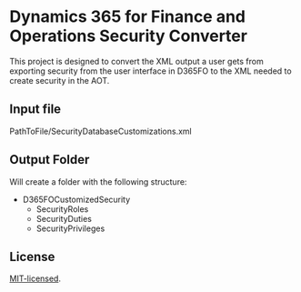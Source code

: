 # Dynamics 365 for Finance and Operations Security Converter

This project is designed to convert the XML output a user gets from exporting security from the user interface in D365FO to the XML needed to create security in the AOT.

## Input file
PathToFile/SecurityDatabaseCustomizations.xml

## Output Folder
Will create a folder with the following structure:
- D365FOCustomizedSecurity
    - SecurityRoles
	- SecurityDuties
	- SecurityPrivileges

## License
<a href="http://opensource.org/licenses/MIT">MIT-licensed</a>.